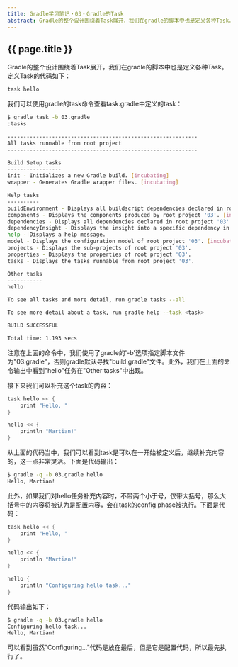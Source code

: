 ```yaml
---
title: Gradle学习笔记・03・Gradle的Task
abstract: Gradle的整个设计围绕着Task展开，我们在gradle的脚本中也是定义各种Task。
---
```


## {{ page.title }}

Gradle的整个设计围绕着Task展开，我们在gradle的脚本中也是定义各种Task。定义Task的代码如下：

```txt
task hello
```

我们可以使用gradle的task命令查看task.gradle中定义的task：

```bash
$ gradle task -b 03.gradle
:tasks

------------------------------------------------------------
All tasks runnable from root project
------------------------------------------------------------

Build Setup tasks
-----------------
init - Initializes a new Gradle build. [incubating]
wrapper - Generates Gradle wrapper files. [incubating]

Help tasks
----------
buildEnvironment - Displays all buildscript dependencies declared in root project '03'.
components - Displays the components produced by root project '03'. [incubating]
dependencies - Displays all dependencies declared in root project '03'.
dependencyInsight - Displays the insight into a specific dependency in root project '03'.
help - Displays a help message.
model - Displays the configuration model of root project '03'. [incubating]
projects - Displays the sub-projects of root project '03'.
properties - Displays the properties of root project '03'.
tasks - Displays the tasks runnable from root project '03'.

Other tasks
-----------
hello

To see all tasks and more detail, run gradle tasks --all

To see more detail about a task, run gradle help --task <task>

BUILD SUCCESSFUL

Total time: 1.193 secs
```

注意在上面的命令中，我们使用了gradle的'-b'选项指定脚本文件为"03.gradle"，否则gradle默认寻找"build.gradle"文件。此外，我们在上面的命令输出中看到"hello"任务在"Other tasks"中出现。

接下来我们可以补充这个task的内容：

```groovy
task hello << {
	print "Hello, "
}

hello << {
	println "Martian!"
}
```

从上面的代码当中，我们可以看到task是可以在一开始被定义后，继续补充内容的，这一点非常灵活。下面是代码输出：

```bash
$ gradle -q -b 03.gradle hello
Hello, Martian!
```

此外，如果我们对hello任务补充内容时，不带两个小于号，仅带大括号，那么大括号中的内容将被认为是配置内容，会在task的config phase被执行。下面是代码：

```groovy
task hello << {
	print "Hello, "
}

hello << {
	println "Martian!"
}

hello {
	println "Configuring hello task..."
}
```

代码输出如下：

```bash
$ gradle -q -b 03.gradle hello
Configuring hello task...
Hello, Martian!
```

可以看到虽然"Configuring..."代码是放在最后，但是它是配置代码，所以最先执行了。

